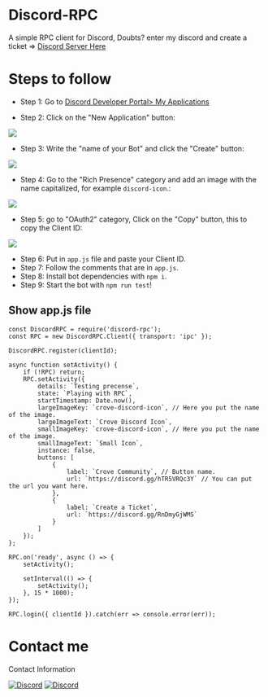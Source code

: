 # Discord-RPC
A simple RPC client for Discord, Doubts? enter my discord and create a ticket => [Discord Server Here](https://discord.gg/hTR5VRQc3Y)

# Steps to follow
* Step 1: Go to [Discord Developer Portal> My Applications](https://discord.com/developers/applications)

* Step 2: Click on the "New Application" button:
<img src="https://media.discordapp.net/attachments/853062371794616320/980547108484563005/Screenshot_156.png?width=1440&height=273" />

* Step 3: Write the "name of your Bot" and click the "Create" button:
<img src="https://media.discordapp.net/attachments/853062371794616320/980547108702670928/Screenshot_157.png" />

* Step 4: Go to the "Rich Presence" category and add an image with the name capitalized, for example `discord-icon`.:
<img src="https://media.discordapp.net/attachments/853062371794616320/980547108992090152/Screenshot_158.png?width=1440&height=651" />

* Step 5: go to "OAuth2" category, Click on the "Copy" button, this to copy the Client ID:
<img src="https://media.discordapp.net/attachments/853062371794616320/980547109373743124/Screenshot_159.png?width=1440&height=519" />

* Step 6: Put in `app.js` file and paste your Client ID.
* Step 7: Follow the comments that are in `app.js`.
* Step 8: Install bot dependencies with `npm i`.
* Step 9: Start the bot with `npm run test`!

## Show app.js file
```const clientId = 'CLIENT-ID-HERE'; // Put here the client Id you copied.
const DiscordRPC = require('discord-rpc');
const RPC = new DiscordRPC.Client({ transport: 'ipc' });

DiscordRPC.register(clientId);

async function setActivity() {
    if (!RPC) return;
    RPC.setActivity({
        details: `Testing precense`,
        state: `Playing with RPC`,
        startTimestamp: Date.now(),
        largeImageKey: `crove-discord-icon`, // Here you put the name of the image.
        largeImageText: `Crove Discord Icon`,
        smallImageKey: `crove-discord-icon`, // Here you put the name of the image.
        smallImageText: `Small Icon`,
        instance: false,
        buttons: [
            {
                label: `Crove Community`, // Button name.
                url: `https://discord.gg/hTR5VRQc3Y` // You can put the url you want here.
            },
            {
                label: `Create a Ticket`, 
                url: `https://discord.gg/RnDmyGjWMS`
            }
        ]
    });
};

RPC.on('ready', async () => {
    setActivity();

    setInterval(() => {
        setActivity();
    }, 15 * 1000);
});

RPC.login({ clientId }).catch(err => console.error(err));
```

# Contact me
Contact Information

[![Discord](https://img.shields.io/badge/Discord-SplifPvP%239298-5865F2?style=for-the-badge&logo=discord&logoColor=white)](https://discord.gg/hTR5VRQc3Y) [![Discord](https://img.shields.io/badge/Discord-Crove-5865F2?style=for-the-badge&logo=discord&logoColor=white)](https://discord.gg/hTR5VRQc3Y)
